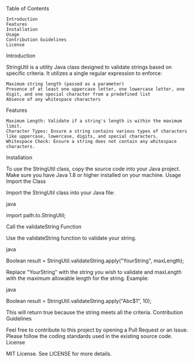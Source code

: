 Table of Contents

    Introduction
    Features
    Installation
    Usage
    Contribution Guidelines
    License

Introduction

StringUtil is a utility Java class designed to validate strings based on specific criteria. It utilizes a single regular expression to enforce:

    Maximum string length (passed as a parameter)
    Presence of at least one uppercase letter, one lowercase letter, one digit, and one special character from a predefined list
    Absence of any whitespace characters

Features

    Maximum Length: Validate if a string's length is within the maximum limit.
    Character Types: Ensure a string contains various types of characters like uppercase, lowercase, digits, and special characters.
    Whitespace Check: Ensure a string does not contain any whitespace characters.

Installation

To use the StringUtil class, copy the source code into your Java project. Make sure you have Java 1.8 or higher installed on your machine.
Usage
Import the Class

Import the StringUtil class into your Java file:

java

import path.to.StringUtil;

Call the validateString Function

Use the validateString function to validate your string.

java

Boolean result = StringUtil.validateString.apply("YourString", maxLength);

Replace "YourString" with the string you wish to validate and maxLength with the maximum allowable length for the string.
Example:

java

Boolean result = StringUtil.validateString.apply("Abc$1", 10);

This will return true because the string meets all the criteria.
Contribution Guidelines

Feel free to contribute to this project by opening a Pull Request or an Issue. Please follow the coding standards used in the existing source code.
License

MIT License. See LICENSE for more details.
